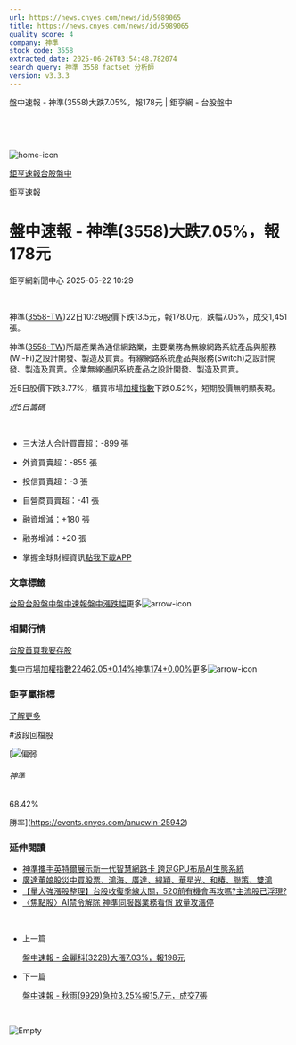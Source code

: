 ```yaml
---
url: https://news.cnyes.com/news/id/5989065
title: https://news.cnyes.com/news/id/5989065
quality_score: 4
company: 神準
stock_code: 3558
extracted_date: 2025-06-26T03:54:48.782074
search_query: 神準 3558 factset 分析師
version: v3.3.3
---
```


盤中速報 - 神準(3558)大跌7.05%，報178元 | 鉅亨網 - 台股盤中

‌

‌

![home-icon](/assets/icons/breadCrumb/symbol-icon-home.svg)

[鉅亨速報](/news/cat/anue_live)[台股盤中](/news/cat/tw_live)

鉅亨速報

# 盤中速報 - 神準(3558)大跌7.05%，報178元

鉅亨網新聞中心 2025-05-22 10:29

‌

神準([3558-TW](https://www.cnyes.com/twstock/3558))22日10:29股價下跌13.5元，報178.0元，跌幅7.05%，成交1,451張。

神準([3558-TW](https://www.cnyes.com/twstock/3558))所屬產業為通信網路業，主要業務為無線網路系統產品與服務(Wi-Fi)之設計開發、製造及買賣。有線網路系統產品與服務(Switch)之設計開發、製造及買賣。企業無線通訊系統產品之設計開發、製造及買賣。

近5日股價下跌3.77%，櫃買市場[加權指數](https://invest.cnyes.com/index/TWS/TSE01)下跌0.52%，短期股價無明顯表現。

*近5日籌碼*

‌

* 三大法人合計買賣超：-899 張
* 外資買賣超：-855 張
* 投信買賣超：-3 張
* 自營商買賣超：-41 張
* 融資增減：+180 張
* 融券增減：+20 張

* 掌握全球財經資訊[點我下載APP](http://www.cnyes.com/app/?utm_source=mweb&utm_medium=HamMenuBanner&utm_campaign=fixed&utm_content=entr)

### 文章標籤

[台股](https://news.cnyes.com/tag/台股 "台股")[台股盤中](https://news.cnyes.com/tag/台股盤中 "台股盤中")[盤中速報](https://news.cnyes.com/tag/盤中速報 "盤中速報")[盤中漲跌幅](https://news.cnyes.com/tag/盤中漲跌幅 "盤中漲跌幅")更多![arrow-icon](/assets/icons/arrows/arrow-down.svg)

### 相關行情

[台股首頁](https://www.cnyes.com/twstock)[我要存股](https://supr.link/8OHaU)

[集中市場加權指數22462.05+0.14%](https://invest.cnyes.com/index/TWS/TSE01)[神準174+0.00%](https://www.cnyes.com/twstock/3558)更多![arrow-icon](/assets/icons/arrows/arrow-down.svg)

### 鉅亨贏指標

[了解更多](https://events.cnyes.com/anuewin-25942)

#波段回檔股

[![偏弱](/assets/icons/win-indicator/short.svg)

###### 神準

68.42%

勝率](https://events.cnyes.com/anuewin-25942)

### 延伸閱讀

* [神準攜手英特爾展示新一代智慧網路卡 跨足GPU布局AI生態系統](/news/id/5987735)
* [廣達董娘股災中買股票、鴻海、廣達、緯穎、華星光、和椿、聯策、雙鴻](/news/id/5979672)
* [【量大強漲股整理】台股收復季線大關，520前有機會再攻嗎?主流股已浮現?](/news/id/5979635)
* [〈焦點股〉AI禁令解除 神準伺服器業務看俏 放量攻漲停](/news/id/5979057)

‌

* 上一篇

  [盤中速報 - 金麗科(3228)大漲7.03%，報198元](/news/id/5989257)
* 下一篇

  [盤中速報 - 秋雨(9929)急拉3.25%報15.7元，成交7張](/news/id/5987816)

‌

![Empty](/assets/icons/skeleton/empty-image.svg)

‌